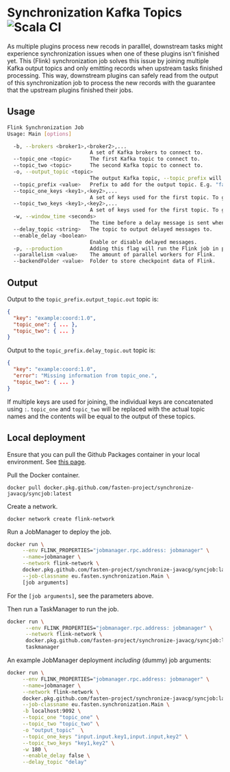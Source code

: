 # Synchronization Kafka Topics ![Scala CI](https://github.com/fasten-project/synchronize-javacg/workflows/Scala%20CI/badge.svg)
As multiple plugins process new recods in paralllel, downstream tasks might experience synchronization issues when one of these plugins isn't finished yet.
This (Flink) synchronization job solves this issue by joining multiple Kafka output topics and only emitting records when upstream tasks finished processing.
This way, downstream plugins can safely read from the output of this synchronization job to process the new records with the guarantee that the upstream plugins finished their jobs.

## Usage
```bash
Flink Synchronization Job
Usage: Main [options]

  -b, --brokers <broker1>,<broker2>,...
                           A set of Kafka brokers to connect to.
  --topic_one <topic>      The first Kafka topic to connect to.
  --topic_two <topic>      The second Kafka topic to connect to.
  -o, --output_topic <topic>
                           The output Kafka topic, --topic_prefix will be prepended.
  --topic_prefix <value>   Prefix to add for the output topic. E.g. "fasten". 
  --topic_one_keys <key1>,<key2>,...
                           A set of keys used for the first topic. To get nested keys use ".". 
  --topic_two_keys <key1>,<key2>,...
                           A set of keys used for the first topic. To get nested keys use ".". 
  -w, --window_time <seconds>
                           The time before a delay message is sent when a record is unjoined.
  --delay_topic <string>   The topic to output delayed messages to.
  --enable_delay <boolean>
                           Enable or disable delayed messages.
  -p, --production         Adding this flag will run the Flink job in production (enabling checkpointing, restart strategies etc.)
  --parallelism <value>    The amount of parallel workers for Flink.
  --backendFolder <value>  Folder to store checkpoint data of Flink.
```
## Output
Output to the `topic_prefix.output_topic.out` topic is:
```json
{
  "key": "example:coord:1.0",
  "topic_one": { ... },
  "topic_two": { ... }
}
```

Output to the `topic_prefix.delay_topic.out` topic is:
```json
{
  "key": "example:coord:1.0",
  "error": "Missing information from topic_one.",
  "topic_two": { ... }
}
```

If multiple keys are used for joining, the individual keys are concatenated using `:`. `topic_one` and `topic_two` will be replaced with the actual topic names and the contents will be equal to the output of these topics. 


## Local deployment
Ensure that you can pull the Github Packages container in your local environment. See [this page](https://docs.github.com/en/packages/guides/configuring-docker-for-use-with-github-packages#authenticating-to-github-packages). 

Pull the Docker container.
```
docker pull docker.pkg.github.com/fasten-project/synchronize-javacg/syncjob:latest
```

Create a network.
```
docker network create flink-network
```

Run a JobManager to deploy the job.
```bash
docker run \
     --env FLINK_PROPERTIES="jobmanager.rpc.address: jobmanager" \
     --name=jobmanager \
     --network flink-network \
     docker.pkg.github.com/fasten-project/synchronize-javacg/syncjob:latest standalone-job \
     --job-classname eu.fasten.synchronization.Main \
     [job arguments]
```
For the `[job arguments]`, see the parameters above.

Then run a TaskManager to run the job.
```bash
docker run \
      --env FLINK_PROPERTIES="jobmanager.rpc.address: jobmanager" \
      --network flink-network \
      docker.pkg.github.com/fasten-project/synchronize-javacg/syncjob:latest \
      taskmanager
```

An example JobManager deployment _including_ (dummy) job arguments:
```bash
docker run \
     --env FLINK_PROPERTIES="jobmanager.rpc.address: jobmanager" \
     --name=jobmanager \
     --network flink-network \
     docker.pkg.github.com/fasten-project/synchronize-javacg/syncjob:latest standalone-job \
     --job-classname eu.fasten.synchronization.Main \
     -b localhost:9092 \
     --topic_one "topic_one" \
     --topic_two "topic_two" \
     -o "output_topic"  \
     --topic_one_keys "input.input.key1,input.input,key2" \
     --topic_two_keys "key1,key2" \
     -w 180 \
     --enable_delay false \
     --delay_topic "delay"
```
